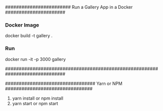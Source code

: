 ######################## Run a Gallery App in a Docker ###################### 
### Docker Image
docker build -t gallery .

### Run
docker run -it -p 3000 gallery

##############################################################################

################################# Yarn or NPM ################################
1. yarn install or npm install
2. yarn start or npm start